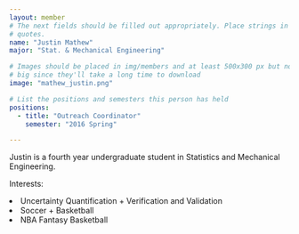 ```yaml
---
layout: member
# The next fields should be filled out appropriately. Place strings in double
# quotes.
name: "Justin Mathew"
major: "Stat. & Mechanical Engineering"

# Images should be placed in img/members and at least 500x300 px but not too
# big since they'll take a long time to download
image: "mathew_justin.png"

# List the positions and semesters this person has held
positions:
  - title: "Outreach Coordinator"
    semester: "2016 Spring"

---
```

Justin is a fourth year undergraduate student in Statistics and Mechanical Engineering.

Interests: 
<li>Uncertainty Quantification + Verification and Validation</li>
<li>Soccer + Basketball</li>
<li>NBA Fantasy Basketball</li>

